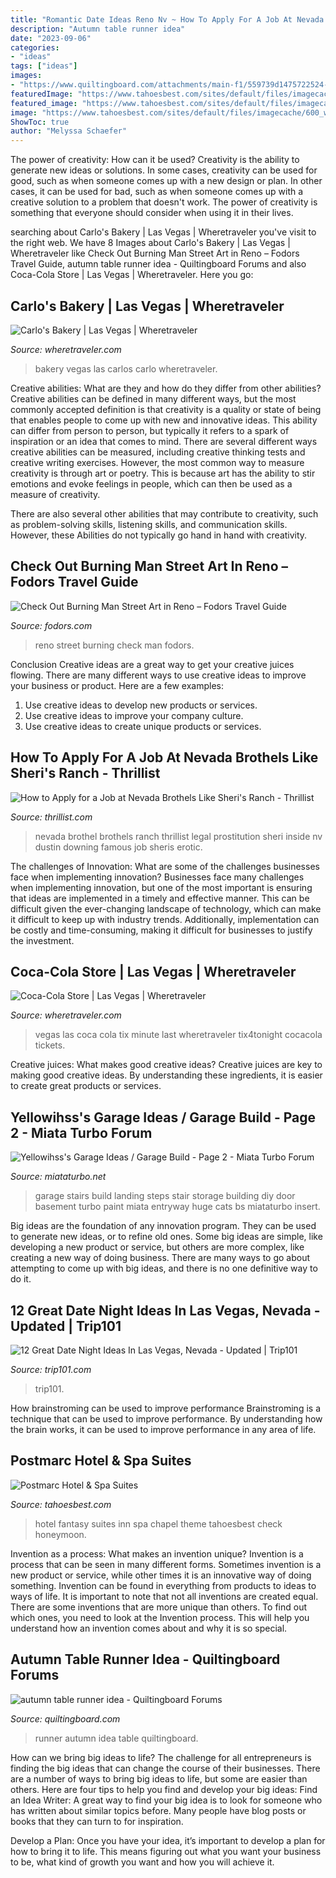 ```yaml
---
title: "Romantic Date Ideas Reno Nv ~ How To Apply For A Job At Nevada Brothels Like Sheri&#039;s Ranch"
description: "Autumn table runner idea"
date: "2023-09-06"
categories:
- "ideas"
tags: ["ideas"]
images:
- "https://www.quiltingboard.com/attachments/main-f1/559739d1475722524-15a905f2bdbcf074e77b4c6ad88e382b.jpg"
featuredImage: "https://www.tahoesbest.com/sites/default/files/imagecache/600_wide/fantasy-inn-chapel-5.jpg"
featured_image: "https://www.tahoesbest.com/sites/default/files/imagecache/600_wide/fantasy-inn-chapel-5.jpg"
image: "https://www.tahoesbest.com/sites/default/files/imagecache/600_wide/fantasy-inn-chapel-5.jpg"
ShowToc: true
author: "Melyssa Schaefer"
---
```



The power of creativity: How can it be used?
Creativity is the ability to generate new ideas or solutions. In some cases, creativity can be used for good, such as when someone comes up with a new design or plan. In other cases, it can be used for bad, such as when someone comes up with a creative solution to a problem that doesn't work. The power of creativity is something that everyone should consider when using it in their lives.

	

		
searching about Carlo&#039;s Bakery | Las Vegas | Wheretraveler you've visit to the right web. We have 8 Images about Carlo&#039;s Bakery | Las Vegas | Wheretraveler like Check Out Burning Man Street Art in Reno – Fodors Travel Guide, autumn table runner idea - Quiltingboard Forums and also Coca-Cola Store | Las Vegas | Wheretraveler. Here you go:
		
    
## Carlo&#039;s Bakery | Las Vegas | Wheretraveler

<img loading=lazy src="https://www.wheretraveler.com/sites/default/files/images/CarlosBakery.jpg" onerror="this.onerror=null;this.src='https://tse3.mm.bing.net/th?id=OIP.ZlCys29g7Qfi_zVTw3fLnAHaE8&amp;pid=15.1';" alt="Carlo&#039;s Bakery | Las Vegas | Wheretraveler">

_Source: wheretraveler.com_

>bakery vegas las carlos carlo wheretraveler. 

	

Creative abilities: What are they and how do they differ from other abilities?
Creative abilities can be defined in many different ways, but the most commonly accepted definition is that creativity is a quality or state of being that enables people to come up with new and innovative ideas. This ability can differ from person to person, but typically it refers to a spark of inspiration or an idea that comes to mind.
There are several different ways creative abilities can be measured, including creative thinking tests and creative writing exercises. However, the most common way to measure creativity is through art or poetry. This is because art has the ability to stir emotions and evoke feelings in people, which can then be used as a measure of creativity.

There are also several other abilities that may contribute to creativity, such as problem-solving skills, listening skills, and communication skills. However, these Abilities do not typically go hand in hand with creativity.

    
## Check Out Burning Man Street Art In Reno – Fodors Travel Guide

<img loading=lazy src="https://cdn.fodors.com/wp-content/uploads/2017/07/Reno-Street-Art.jpg" onerror="this.onerror=null;this.src='https://tse1.mm.bing.net/th?id=OIP.NBHGxGTM33kV-25OzRCz9AHaE8&amp;pid=15.1';" alt="Check Out Burning Man Street Art in Reno – Fodors Travel Guide">

_Source: fodors.com_

>reno street burning check man fodors. 

	

Conclusion
Creative ideas are a great way to get your creative juices flowing. There are many different ways to use creative ideas to improve your business or product. Here are a few examples:
1. Use creative ideas to develop new products or services.
2. Use creative ideas to improve your company culture.
3. Use creative ideas to create unique products or services.

    
## How To Apply For A Job At Nevada Brothels Like Sheri&#039;s Ranch - Thrillist

<img loading=lazy src="https://assets3.thrillist.com/v1/image/1744468/size/tmg-article_default_mobile.jpg" onerror="this.onerror=null;this.src='https://tse2.mm.bing.net/th?id=OIP.RNb2VgLk58t3ll0fS_3BRgHaFA&amp;pid=15.1';" alt="How to Apply for a Job at Nevada Brothels Like Sheri&#039;s Ranch - Thrillist">

_Source: thrillist.com_

>nevada brothel brothels ranch thrillist legal prostitution sheri inside nv dustin downing famous job sheris erotic. 

	

The challenges of Innovation: What are some of the challenges businesses face when implementing innovation?
Businesses face many challenges when implementing innovation, but one of the most important is ensuring that ideas are implemented in a timely and effective manner. This can be difficult given the ever-changing landscape of technology, which can make it difficult to keep up with industry trends. Additionally, implementation can be costly and time-consuming, making it difficult for businesses to justify the investment.

    
## Coca-Cola Store | Las Vegas | Wheretraveler

<img loading=lazy src="https://www.wheretraveler.com/sites/default/files/images/cocacola.jpg" onerror="this.onerror=null;this.src='https://tse2.mm.bing.net/th?id=OIP.Qa3m5Toc1iOYAJ18XW1wtAHaLK&amp;pid=15.1';" alt="Coca-Cola Store | Las Vegas | Wheretraveler">

_Source: wheretraveler.com_

>vegas las coca cola tix minute last wheretraveler tix4tonight cocacola tickets. 

	

Creative juices: What makes good creative ideas?
Creative juices are key to making good creative ideas. By understanding these ingredients, it is easier to create great products or services.

    
## Yellowihss&#039;s Garage Ideas / Garage Build - Page 2 - Miata Turbo Forum

<img loading=lazy src="https://www.miataturbo.net/attachments/insert-bs-here-4/49017d1342149802-yellowihsss-garage-ideas-garage-build-42e5abec.jpg" onerror="this.onerror=null;this.src='https://tse3.mm.bing.net/th?id=OIP.dwSrlXDqCwHsEYzoT0gtPwHaFj&amp;pid=15.1';" alt="Yellowihss&#039;s Garage Ideas / Garage Build - Page 2 - Miata Turbo Forum">

_Source: miataturbo.net_

>garage stairs build landing steps stair storage building diy door basement turbo paint miata entryway huge cats bs miataturbo insert. 

	

Big ideas are the foundation of any innovation program. They can be used to generate new ideas, or to refine old ones. Some big ideas are simple, like developing a new product or service, but others are more complex, like creating a new way of doing business. There are many ways to go about attempting to come up with big ideas, and there is no one definitive way to do it.

    
## 12 Great Date Night Ideas In Las Vegas, Nevada - Updated | Trip101

<img loading=lazy src="https://static.trip101.com/paragraph_media/pictures/002/361/000/large/4303487863_ab56967836_c.jpg?1611109188" onerror="this.onerror=null;this.src='https://tse4.mm.bing.net/th?id=OIP.YbZLBAqbJ47w8K4ZE7L1kAHaFR&amp;pid=15.1';" alt="12 Great Date Night Ideas In Las Vegas, Nevada - Updated | Trip101">

_Source: trip101.com_

>trip101. 

	

How brainstroming can be used to improve performance
Brainstroming is a technique that can be used to improve performance. By understanding how the brain works, it can be used to improve performance in any area of life.

    
## Postmarc Hotel &amp; Spa Suites

<img loading=lazy src="https://www.tahoesbest.com/sites/default/files/imagecache/600_wide/fantasy-inn-chapel-5.jpg" onerror="this.onerror=null;this.src='https://tse2.mm.bing.net/th?id=OIP.q85BugpwaA9NjoprjjI9NAHaF4&amp;pid=15.1';" alt="Postmarc Hotel &amp; Spa Suites">

_Source: tahoesbest.com_

>hotel fantasy suites inn spa chapel theme tahoesbest check honeymoon. 

	

Invention as a process: What makes an invention unique?
Invention is a process that can be seen in many different forms. Sometimes invention is a new product or service, while other times it is an innovative way of doing something. Invention can be found in everything from products to ideas to ways of life.
It is important to note that not all inventions are created equal. There are some inventions that are more unique than others. To find out which ones, you need to look at the Invention process. This will help you understand how an invention comes about and why it is so special.

    
## Autumn Table Runner Idea - Quiltingboard Forums

<img loading=lazy src="https://www.quiltingboard.com/attachments/main-f1/559739d1475722524-15a905f2bdbcf074e77b4c6ad88e382b.jpg" onerror="this.onerror=null;this.src='https://tse3.mm.bing.net/th?id=OIP.Cs0KG-BxvUmT1bp-wysVNQHaL_&amp;pid=15.1';" alt="autumn table runner idea - Quiltingboard Forums">

_Source: quiltingboard.com_

>runner autumn idea table quiltingboard. 

	

How can we bring big ideas to life?
The challenge for all entrepreneurs is finding the big ideas that can change the course of their businesses. There are a number of ways to bring big ideas to life, but some are easier than others. Here are four tips to help you find and develop your big ideas:
Find an Idea Writer: A great way to find your big idea is to look for someone who has written about similar topics before. Many people have blog posts or books that they can turn to for inspiration.

Develop a Plan: Once you have your idea, it’s important to develop a plan for how to bring it to life. This means figuring out what you want your business to be, what kind of growth you want and how you will achieve it.

